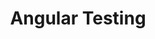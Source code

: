---
title: Angular Testing
description: Master the first steps and principles of Angular the client side framework for building modern web applications.
image: landing/development.jpg
category: training
---
